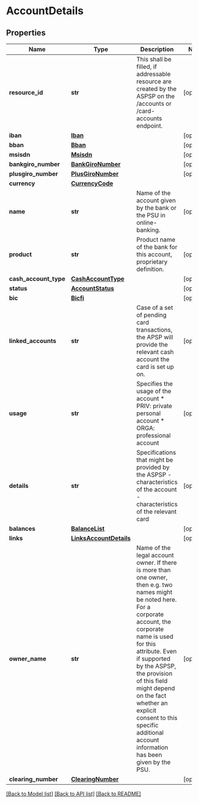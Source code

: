 # AccountDetails

## Properties
Name | Type | Description | Notes
------------ | ------------- | ------------- | -------------
**resource_id** | **str** | This shall be filled, if addressable resource are created by the ASPSP on the /accounts or /card-accounts endpoint. | [optional] 
**iban** | [**Iban**](Iban.md) |  | [optional] 
**bban** | [**Bban**](Bban.md) |  | [optional] 
**msisdn** | [**Msisdn**](Msisdn.md) |  | [optional] 
**bankgiro_number** | [**BankGiroNumber**](BankGiroNumber.md) |  | [optional] 
**plusgiro_number** | [**PlusGiroNumber**](PlusGiroNumber.md) |  | [optional] 
**currency** | [**CurrencyCode**](CurrencyCode.md) |  | 
**name** | **str** | Name of the account given by the bank or the PSU in online-banking. | [optional] 
**product** | **str** | Product name of the bank for this account, proprietary definition. | [optional] 
**cash_account_type** | [**CashAccountType**](CashAccountType.md) |  | [optional] 
**status** | [**AccountStatus**](AccountStatus.md) |  | [optional] 
**bic** | [**Bicfi**](Bicfi.md) |  | [optional] 
**linked_accounts** | **str** | Case of a set of pending card transactions, the APSP will provide the relevant cash account the card is set up on. | [optional] 
**usage** | **str** | Specifies the usage of the account   * PRIV: private personal account   * ORGA: professional account  | [optional] 
**details** | **str** | Specifications that might be provided by the ASPSP   - characteristics of the account   - characteristics of the relevant card  | [optional] 
**balances** | [**BalanceList**](BalanceList.md) |  | [optional] 
**links** | [**LinksAccountDetails**](LinksAccountDetails.md) |  | [optional] 
**owner_name** | **str** | Name of the legal account owner.  If there is more than one owner, then e.g. two names might be noted here.  For a corporate account, the corporate name is used for this attribute. Even if supported by the ASPSP, the provision of this field might depend on the fact whether an explicit consent to this specific additional account information has been given by the PSU.  | [optional] 
**clearing_number** | [**ClearingNumber**](ClearingNumber.md) |  | [optional] 

[[Back to Model list]](../README.md#documentation-for-models) [[Back to API list]](../README.md#documentation-for-api-endpoints) [[Back to README]](../README.md)

